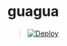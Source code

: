 # guagua
> [![Deploy](https://www.herokucdn.com/deploy/button.png)](https://dashboard.heroku.com/new?template=https://github.com/guagua/v2ray-heroku)

